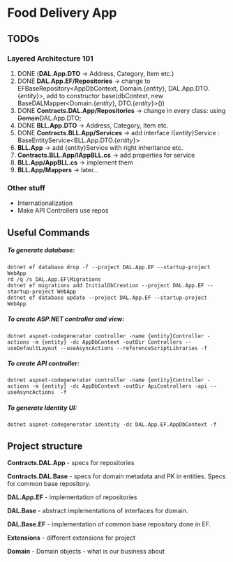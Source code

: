 # Food Delivery App
## TODOs
### Layered Architecture 101
1. DONE (**DAL.App.DTO** -> Address, Category, Item etc.)
2. DONE **DAL.App.EF/Repositories** -> change to EFBaseRepository<AppDbContext, Domain.{_entity_}, DAL.App.DTO.{_entity_}>, add to constructor base(dbContext, new BaseDALMapper<Domain.{_entity_}, DTO.{_entity_}>())
3. DONE **Contracts.DAL.App/Repositories** -> change in every class: using ~~Domain~~DAL.App.DTO;
4. DONE **BLL.App.DTO** -> Address, Category, Item etc.
5. DONE **Contracts.BLL.App/Services** -> add interface I{_entity_}Service : BaseEntityService<BLL.App.DTO.{_entity_}>
6. **BLL.App** -> add {entity}Service with right inheritance etc.
7. **Contracts.BLL.App/IAppBLL.cs** -> add properties for service
8. **BLL.App/AppBLL.cs** -> implement them
9. **BLL.App/Mappers** -> later...
### Other stuff
* Internationalization
* Make API Controllers use repos
## Useful Commands
##### To generate database:
```
dotnet ef database drop -f --project DAL.App.EF --startup-project WebApp
rd /q /s DAL.App.EF\Migrations
dotnet ef migrations add InitialDbCreation --project DAL.App.EF --startup-project WebApp
dotnet ef database update --project DAL.App.EF --startup-project WebApp
```
##### To create ASP.NET controller and view:
```
dotnet aspnet-codegenerator controller -name {entity}Controller -actions -m {entity} -dc AppDbContext -outDir Controllers --useDefaultLayout --useAsyncActions --referenceScriptLibraries -f
```
##### To create API controller:
```
dotnet aspnet-codegenerator controller -name {entity}Controller -actions -m {entity} -dc AppDbContext -outDir ApiControllers -api --useAsyncActions  -f

```
##### To generate Identity UI:
```
dotnet aspnet-codegenerator identity -dc DAL.App.EF.AppDbContext -f
```

## Project structure
**Contracts.DAL.App** - specs for repositories

**Contracts.DAL.Base** - specs for domain metadata and PK in entities. Specs for common base repository.

**DAL.App.EF** - implementation of repositories

**DAL.Base** - abstract implementations of interfaces for domain.

**DAL.Base.EF** - implementation of common base repository done in EF.

**Extensions** - different extensions for project

**Domain** - Domain objects - what is our business about


